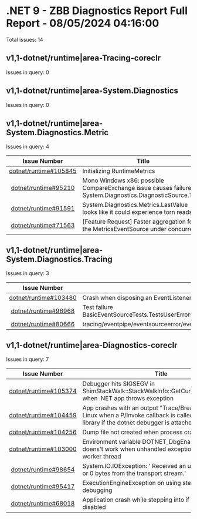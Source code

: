 # .NET 9 - ZBB Diagnostics Report Full Report - 08/05/2024 04:16:00

Total issues: 14

## v1,1-dotnet/runtime|area-Tracing-coreclr

Issues in query: 0

## v1,1-dotnet/runtime|area-System.Diagnostics

Issues in query: 0

## v1,1-dotnet/runtime|area-System.Diagnostics.Metric

Issues in query: 4

| **Issue Number** | **Title** |
| :--------------: | --------- |
| [dotnet/runtime#105845](https://github.com/dotnet/runtime/issues/105845) | Initializing RuntimeMetrics |
| [dotnet/runtime#95210](https://github.com/dotnet/runtime/issues/95210) | Mono Windows x86: possible CompareExchange issue causes failures in System.Diagnostics.DiagnosticSource.Tests |
| [dotnet/runtime#91591](https://github.com/dotnet/runtime/issues/91591) | System.Diagnostics.Metrics.LastValue looks like it could experience torn reads |
| [dotnet/runtime#71563](https://github.com/dotnet/runtime/issues/71563) | [Feature Request] Faster aggregation for the MetricsEventSource under concurrency |

## v1,1-dotnet/runtime|area-System.Diagnostics.Tracing

Issues in query: 3

| **Issue Number** | **Title** |
| :--------------: | --------- |
| [dotnet/runtime#103480](https://github.com/dotnet/runtime/issues/103480) | Crash when disposing an EventListener during shutdown |
| [dotnet/runtime#96968](https://github.com/dotnet/runtime/issues/96968) | Test failure BasicEventSourceTests.TestsUserErrors.Test_BadEventSource_MismatchedIds_WithEtwListener |
| [dotnet/runtime#80666](https://github.com/dotnet/runtime/issues/80666) | tracing/eventpipe/eventsourceerror/eventsourceerror/eventsourceerror failure |

## v1,1-dotnet/runtime|area-Diagnostics-coreclr

Issues in query: 7

| **Issue Number** | **Title** |
| :--------------: | --------- |
| [dotnet/runtime#105374](https://github.com/dotnet/runtime/issues/105374) | Debugger hits SIGSEGV in ShimStackWalk::StackWalkInfo::GetCurrentInternalFrame when .NET app throws exception |
| [dotnet/runtime#104459](https://github.com/dotnet/runtime/issues/104459) | App crashes with an output "Trace/Breakpoint Trap" on Linux when a P/Invoke callback is called from a native library if the dotnet debugger is attached. |
| [dotnet/runtime#104256](https://github.com/dotnet/runtime/issues/104256) | Dump file not created when process crashes |
| [dotnet/runtime#103000](https://github.com/dotnet/runtime/issues/103000) | Environment variable DOTNET_DbgEnableMiniDump=1 doens't work when unhandled exception occurs in worker thread |
| [dotnet/runtime#98654](https://github.com/dotnet/runtime/issues/98654) | System.IO.IOException: ' Received an unexpected EOF or 0 bytes from the transport stream.' |
| [dotnet/runtime#95417](https://github.com/dotnet/runtime/issues/95417) | ExecutionEngineException on using step into while debugging |
| [dotnet/runtime#68018](https://github.com/dotnet/runtime/issues/68018) | Application crash while stepping into if 'justMyCode' is disabled |

